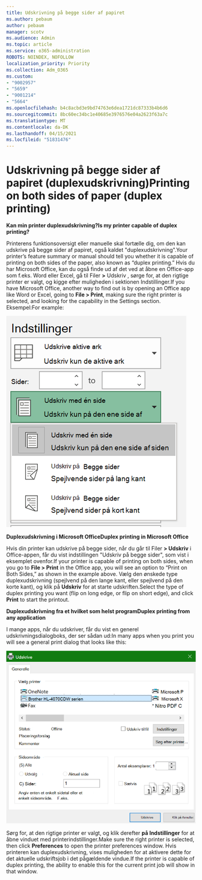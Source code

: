 ```yaml
---
title: Udskrivning på begge sider af papiret
ms.author: pebaum
author: pebaum
manager: scotv
ms.audience: Admin
ms.topic: article
ms.service: o365-administration
ROBOTS: NOINDEX, NOFOLLOW
localization_priority: Priority
ms.collection: Adm_O365
ms.custom:
- "9002957"
- "5659"
- "9001214"
- "5664"
ms.openlocfilehash: b4c8acbd3e9bd74763e6dea1721dc87333b4b6d6
ms.sourcegitcommit: 8bc60ec34bc1e40685e3976576e04a2623f63a7c
ms.translationtype: MT
ms.contentlocale: da-DK
ms.lasthandoff: 04/15/2021
ms.locfileid: "51831476"
---
```

# <a name="printing-on-both-sides-of-paper-duplex-printing"></a><span data-ttu-id="26a5e-102">Udskrivning på begge sider af papiret (duplexudskrivning)</span><span class="sxs-lookup"><span data-stu-id="26a5e-102">Printing on both sides of paper (duplex printing)</span></span>

<span data-ttu-id="26a5e-103">**Kan min printer duplexudskrivning?**</span><span class="sxs-lookup"><span data-stu-id="26a5e-103">**Is my printer capable of duplex printing?**</span></span>

<span data-ttu-id="26a5e-104">Printerens funktionsoversigt eller manuelle skal fortælle dig, om den kan udskrive på begge sider af papiret, også kaldet "duplexudskrivning".</span><span class="sxs-lookup"><span data-stu-id="26a5e-104">Your printer’s feature summary or manual should tell you whether it is capable of printing on both sides of the paper, also known as “duplex printing.”</span></span> <span data-ttu-id="26a5e-105">Hvis du har Microsoft Office, kan du også finde ud af det ved at åbne en Office-app som f.eks. Word eller Excel, gå til Filer **>** Udskriv , sørge for, at den rigtige printer er valgt, og kigge efter muligheden i sektionen Indstillinger.</span><span class="sxs-lookup"><span data-stu-id="26a5e-105">If you have Microsoft Office, another way to find out is by opening an Office app like Word or Excel, going to **File > Print**, making sure the right printer is selected, and looking for the capability in the Settings section.</span></span> <span data-ttu-id="26a5e-106">Eksempel:</span><span class="sxs-lookup"><span data-stu-id="26a5e-106">For example:</span></span> 

![Printerindstillinger](media/print-settings.png)

<span data-ttu-id="26a5e-108">**Duplexudskrivning i Microsoft Office**</span><span class="sxs-lookup"><span data-stu-id="26a5e-108">**Duplex printing in Microsoft Office**</span></span>

<span data-ttu-id="26a5e-109">Hvis din printer kan udskrive på begge sider, når du går til Filer **> Udskriv** i Office-appen, får du vist indstillingen "Udskriv på begge sider", som vist i eksemplet ovenfor.</span><span class="sxs-lookup"><span data-stu-id="26a5e-109">If your printer is capable of printing on both sides, when you go to **File > Print** in the Office app, you will see an option to “Print on Both Sides,” as shown in the example above.</span></span>  <span data-ttu-id="26a5e-110">Vælg den ønskede type duplexudskrivning (spejlvend på den lange kant, eller spejlvend på den korte kant), og klik på **Udskriv** for at starte udskriften.</span><span class="sxs-lookup"><span data-stu-id="26a5e-110">Select the type of duplex printing you want (flip on long edge, or flip on short edge), and click **Print** to start the printout.</span></span>

<span data-ttu-id="26a5e-111">**Duplexudskrivning fra et hvilket som helst program**</span><span class="sxs-lookup"><span data-stu-id="26a5e-111">**Duplex printing from any application**</span></span>

<span data-ttu-id="26a5e-112">I mange apps, når du udskriver, får du vist en generel udskrivningsdialogboks, der ser sådan ud:</span><span class="sxs-lookup"><span data-stu-id="26a5e-112">In many apps when you print you will see a general print dialog that looks like this:</span></span> 

![Dialogboksen Udskriv](media/print-dialog.png)

<span data-ttu-id="26a5e-114">Sørg for, at den rigtige printer er valgt, og klik derefter **på Indstillinger** for at åbne vinduet med printerindstillinger.</span><span class="sxs-lookup"><span data-stu-id="26a5e-114">Make sure the right printer is selected, then click **Preferences** to open the printer preferences window.</span></span> <span data-ttu-id="26a5e-115">Hvis printeren kan duplexudskrivning, vises muligheden for at aktivere dette for det aktuelle udskriftsjob i det pågældende vindue.</span><span class="sxs-lookup"><span data-stu-id="26a5e-115">If the printer is capable of duplex printing, the ability to enable this for the current print job will show in that window.</span></span>
